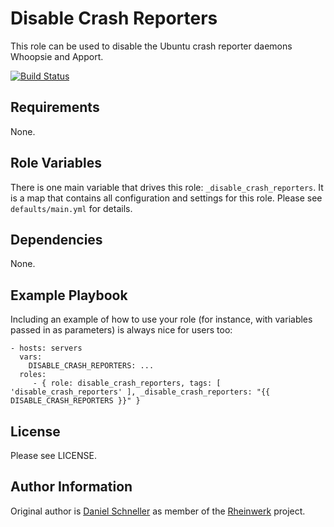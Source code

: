 Disable Crash Reporters
=========

This role can be used to disable the Ubuntu crash reporter daemons Whoopsie and Apport.

[![Build Status](https://travis-ci.org/Rheinwerk/ansible-role-disable_crash_reporters.svg?branch=master)](https://travis-ci.org/Rheinwerk/ansible-role-disable_crash_reporters)

Requirements
------------

None.


Role Variables
--------------

There is one main variable that drives this role: `_disable_crash_reporters`. It is a map that contains all configuration and settings for this role.  Please see `defaults/main.yml` for details.


Dependencies
------------

None.


Example Playbook
----------------

Including an example of how to use your role (for instance, with variables passed in as parameters) is always nice for users too:

    - hosts: servers
      vars:
        DISABLE_CRASH_REPORTERS: ...
      roles:
         - { role: disable_crash_reporters, tags: [ 'disable_crash_reporters' ], _disable_crash_reporters: "{{ DISABLE_CRASH_REPORTERS }}" }

License
-------

Please see LICENSE.

Author Information
------------------

Original author is [Daniel Schneller](https://github.com/dschneller) as member of the [Rheinwerk](https://github.com/Rheinwerk) project.

